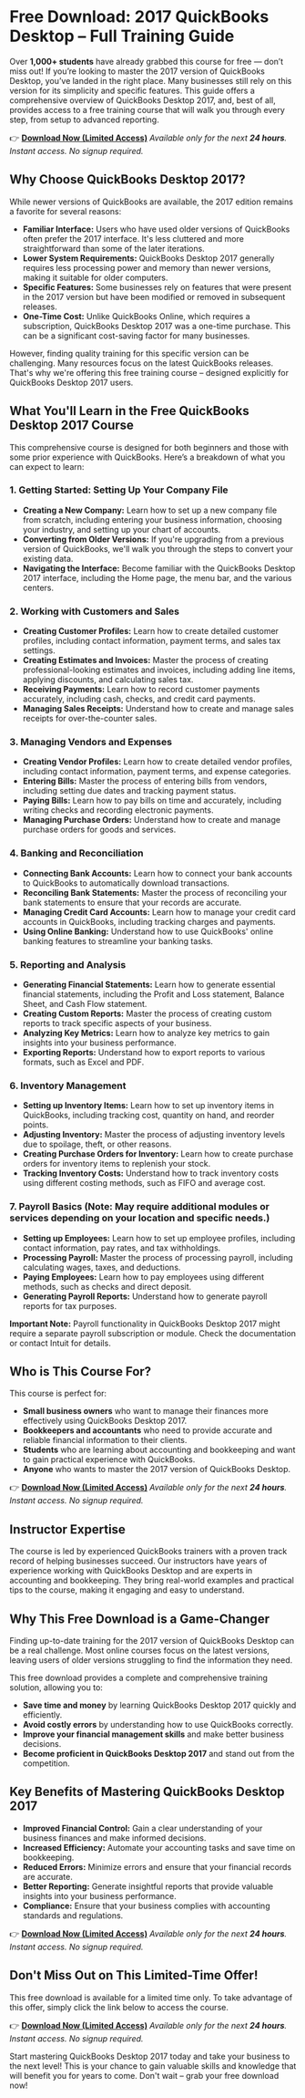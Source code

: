 # Free Download: 2017 QuickBooks Desktop – Full Training Guide

Over **1,000+ students** have already grabbed this course for free — don’t miss out! If you’re looking to master the 2017 version of QuickBooks Desktop, you’ve landed in the right place. Many businesses still rely on this version for its simplicity and specific features. This guide offers a comprehensive overview of QuickBooks Desktop 2017, and, best of all, provides access to a free training course that will walk you through every step, from setup to advanced reporting.

👉 [**Download Now (Limited Access)**](https://udemywork.com/2017-quickbooks-desktop)
_Available only for the next **24 hours**. Instant access. No signup required._

## Why Choose QuickBooks Desktop 2017?

While newer versions of QuickBooks are available, the 2017 edition remains a favorite for several reasons:

*   **Familiar Interface:** Users who have used older versions of QuickBooks often prefer the 2017 interface. It's less cluttered and more straightforward than some of the later iterations.
*   **Lower System Requirements:** QuickBooks Desktop 2017 generally requires less processing power and memory than newer versions, making it suitable for older computers.
*   **Specific Features:** Some businesses rely on features that were present in the 2017 version but have been modified or removed in subsequent releases.
*   **One-Time Cost:** Unlike QuickBooks Online, which requires a subscription, QuickBooks Desktop 2017 was a one-time purchase. This can be a significant cost-saving factor for many businesses.

However, finding quality training for this specific version can be challenging. Many resources focus on the latest QuickBooks releases. That's why we're offering this free training course – designed explicitly for QuickBooks Desktop 2017 users.

## What You'll Learn in the Free QuickBooks Desktop 2017 Course

This comprehensive course is designed for both beginners and those with some prior experience with QuickBooks. Here’s a breakdown of what you can expect to learn:

### 1. Getting Started: Setting Up Your Company File

*   **Creating a New Company:** Learn how to set up a new company file from scratch, including entering your business information, choosing your industry, and setting up your chart of accounts.
*   **Converting from Older Versions:** If you're upgrading from a previous version of QuickBooks, we'll walk you through the steps to convert your existing data.
*   **Navigating the Interface:** Become familiar with the QuickBooks Desktop 2017 interface, including the Home page, the menu bar, and the various centers.

### 2. Working with Customers and Sales

*   **Creating Customer Profiles:** Learn how to create detailed customer profiles, including contact information, payment terms, and sales tax settings.
*   **Creating Estimates and Invoices:** Master the process of creating professional-looking estimates and invoices, including adding line items, applying discounts, and calculating sales tax.
*   **Receiving Payments:** Learn how to record customer payments accurately, including cash, checks, and credit card payments.
*   **Managing Sales Receipts:** Understand how to create and manage sales receipts for over-the-counter sales.

### 3. Managing Vendors and Expenses

*   **Creating Vendor Profiles:** Learn how to create detailed vendor profiles, including contact information, payment terms, and expense categories.
*   **Entering Bills:** Master the process of entering bills from vendors, including setting due dates and tracking payment status.
*   **Paying Bills:** Learn how to pay bills on time and accurately, including writing checks and recording electronic payments.
*   **Managing Purchase Orders:** Understand how to create and manage purchase orders for goods and services.

### 4. Banking and Reconciliation

*   **Connecting Bank Accounts:** Learn how to connect your bank accounts to QuickBooks to automatically download transactions.
*   **Reconciling Bank Statements:** Master the process of reconciling your bank statements to ensure that your records are accurate.
*   **Managing Credit Card Accounts:** Learn how to manage your credit card accounts in QuickBooks, including tracking charges and payments.
*   **Using Online Banking:** Understand how to use QuickBooks' online banking features to streamline your banking tasks.

### 5. Reporting and Analysis

*   **Generating Financial Statements:** Learn how to generate essential financial statements, including the Profit and Loss statement, Balance Sheet, and Cash Flow statement.
*   **Creating Custom Reports:** Master the process of creating custom reports to track specific aspects of your business.
*   **Analyzing Key Metrics:** Learn how to analyze key metrics to gain insights into your business performance.
*   **Exporting Reports:** Understand how to export reports to various formats, such as Excel and PDF.

### 6. Inventory Management

*   **Setting up Inventory Items:** Learn how to set up inventory items in QuickBooks, including tracking cost, quantity on hand, and reorder points.
*   **Adjusting Inventory:** Master the process of adjusting inventory levels due to spoilage, theft, or other reasons.
*   **Creating Purchase Orders for Inventory:** Learn how to create purchase orders for inventory items to replenish your stock.
*   **Tracking Inventory Costs:** Understand how to track inventory costs using different costing methods, such as FIFO and average cost.

### 7. Payroll Basics (Note: May require additional modules or services depending on your location and specific needs.)

*   **Setting up Employees:** Learn how to set up employee profiles, including contact information, pay rates, and tax withholdings.
*   **Processing Payroll:** Master the process of processing payroll, including calculating wages, taxes, and deductions.
*   **Paying Employees:** Learn how to pay employees using different methods, such as checks and direct deposit.
*   **Generating Payroll Reports:** Understand how to generate payroll reports for tax purposes.

**Important Note:** Payroll functionality in QuickBooks Desktop 2017 might require a separate payroll subscription or module. Check the documentation or contact Intuit for details.

## Who is This Course For?

This course is perfect for:

*   **Small business owners** who want to manage their finances more effectively using QuickBooks Desktop 2017.
*   **Bookkeepers and accountants** who need to provide accurate and reliable financial information to their clients.
*   **Students** who are learning about accounting and bookkeeping and want to gain practical experience with QuickBooks.
*   **Anyone** who wants to master the 2017 version of QuickBooks Desktop.

👉 [**Download Now (Limited Access)**](https://udemywork.com/2017-quickbooks-desktop)
_Available only for the next **24 hours**. Instant access. No signup required._

## Instructor Expertise

The course is led by experienced QuickBooks trainers with a proven track record of helping businesses succeed. Our instructors have years of experience working with QuickBooks Desktop and are experts in accounting and bookkeeping. They bring real-world examples and practical tips to the course, making it engaging and easy to understand.

## Why This Free Download is a Game-Changer

Finding up-to-date training for the 2017 version of QuickBooks Desktop can be a real challenge. Most online courses focus on the latest versions, leaving users of older versions struggling to find the information they need.

This free download provides a complete and comprehensive training solution, allowing you to:

*   **Save time and money** by learning QuickBooks Desktop 2017 quickly and efficiently.
*   **Avoid costly errors** by understanding how to use QuickBooks correctly.
*   **Improve your financial management skills** and make better business decisions.
*   **Become proficient in QuickBooks Desktop 2017** and stand out from the competition.

## Key Benefits of Mastering QuickBooks Desktop 2017

*   **Improved Financial Control:** Gain a clear understanding of your business finances and make informed decisions.
*   **Increased Efficiency:** Automate your accounting tasks and save time on bookkeeping.
*   **Reduced Errors:** Minimize errors and ensure that your financial records are accurate.
*   **Better Reporting:** Generate insightful reports that provide valuable insights into your business performance.
*   **Compliance:** Ensure that your business complies with accounting standards and regulations.

👉 [**Download Now (Limited Access)**](https://udemywork.com/2017-quickbooks-desktop)
_Available only for the next **24 hours**. Instant access. No signup required._

## Don't Miss Out on This Limited-Time Offer!

This free download is available for a limited time only. To take advantage of this offer, simply click the link below to access the course.

👉 [**Download Now (Limited Access)**](https://udemywork.com/2017-quickbooks-desktop)
_Available only for the next **24 hours**. Instant access. No signup required._

Start mastering QuickBooks Desktop 2017 today and take your business to the next level! This is your chance to gain valuable skills and knowledge that will benefit you for years to come. Don't wait – grab your free download now!
